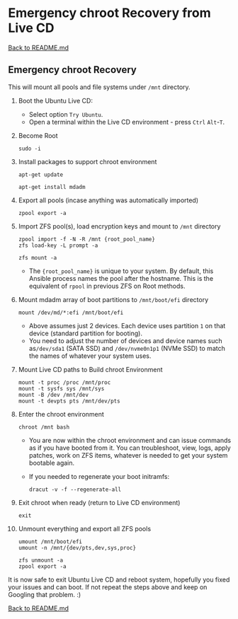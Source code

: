 # Emergency chroot Recovery from Live CD

[Back to README.md](../README.md)

## Emergency chroot Recovery

This will mount all pools and file systems under `/mnt` directory.

1. Boot the Ubuntu Live CD:
    * Select option `Try Ubuntu`.
    * Open a terminal within the Live CD environment - press `Ctrl` `Alt`-`T`.

2. Become Root

    ```shell
    sudo -i
    ```

3. Install packages to support chroot environment

    ```shell
    apt-get update

    apt-get install mdadm
    ```

4. Export all pools (incase anything was automatically imported)

    ```shell
    zpool export -a
    ```

5. Import ZFS pool(s), load encryption keys and mount to `/mnt` directory

    ```shell
    zpool import -f -N -R /mnt {root_pool_name}
    zfs load-key -L prompt -a

    zfs mount -a
    ```

    * The `{root_pool_name}` is unique to your system.  By default, this Ansible process names the pool after the hostname.  This is the equivalent of `rpool` in previous ZFS on Root methods.

6. Mount mdadm array of boot partitions to `/mnt/boot/efi` directory

    ```shell
    mount /dev/md/*:efi /mnt/boot/efi
    ```

    * Above assumes just 2 devices.  Each device uses partition `1` on that device (standard partition for booting).
    * You need to adjust the number of devices and device names such as`/dev/sda1` (SATA SSD) and `/dev/nvme0n1p1` (NVMe SSD) to match the names of whatever your system uses.

7. Mount Live CD paths to Build chroot Environment

    ```shell
    mount -t proc /proc /mnt/proc
    mount -t sysfs sys /mnt/sys
    mount -B /dev /mnt/dev
    mount -t devpts pts /mnt/dev/pts
    ```

8. Enter the chroot environment

    ```shell
    chroot /mnt bash
    ```

    * You are now within the chroot environment and can issue commands as if you have booted from it.  You can troubleshoot, view, logs, apply patches, work on ZFS items, whatever is needed to get your system bootable again.

    * If you needed to regenerate your boot initramfs:

      ```shell
      dracut -v -f --regenerate-all
      ```

9. Exit chroot when ready (return to Live CD environment)

    ```shell
    exit
    ```

10. Unmount everything and export all ZFS pools

    ```shell
    umount /mnt/boot/efi
    umount -n /mnt/{dev/pts,dev,sys,proc}

    zfs unmount -a
    zpool export -a
    ```

It is now safe to exit Ubuntu Live CD and reboot system, hopefully you fixed your issues and can boot. If not repeat the steps above and keep on Googling that problem. :)

[Back to README.md](../README.md)
